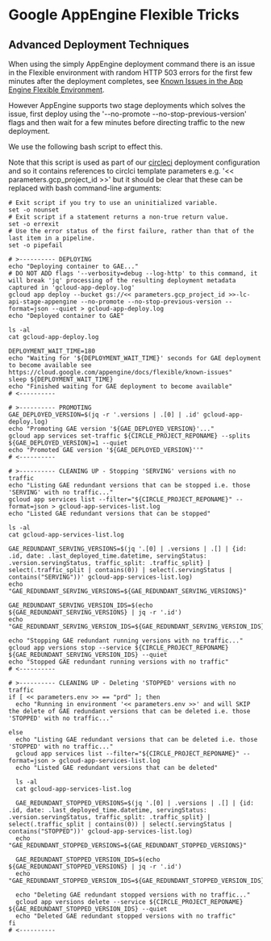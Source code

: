 # Google AppEngine Flexible Tricks

## Advanced Deployment Techniques

When using the simply AppEngine deployment command there is an issue in the Flexible environment with random HTTP 503 errors for the first few minutes after the deployment completes, see [Known Issues in the App Engine Flexible Environment](https://cloud.google.com/appengine/docs/flexible/known-issues).

However AppEngine supports two stage deployments which solves the issue, first deploy using the '--no-promote --no-stop-previous-version' flags and then wait for a few minutes before directing traffic to the new deployment.

We use the following bash script to effect this.

Note that this script is used as part of our [circleci](https://circleci.com) deployment configuration and so it contains references to circlci template parameters e.g. '<< parameters.gcp_project_id >>' but it should be clear that these can be replaced with bash command-line arguments:

```shell
# Exit script if you try to use an uninitialized variable.
set -o nounset
# Exit script if a statement returns a non-true return value.
set -o errexit
# Use the error status of the first failure, rather than that of the last item in a pipeline.
set -o pipefail

# >---------- DEPLOYING
echo "Deploying container to GAE..."
# DO NOT ADD flags '--verbosity=debug --log-http' to this command, it will break 'jq' processing of the resulting deployment metadata captured in 'gcloud-app-deploy.log'
gcloud app deploy --bucket gs://<< parameters.gcp_project_id >>-lc-api-stage-appengine --no-promote --no-stop-previous-version --format=json --quiet > gcloud-app-deploy.log
echo "Deployed container to GAE"

ls -al
cat gcloud-app-deploy.log

DEPLOYMENT_WAIT_TIME=180
echo "Waiting for '${DEPLOYMENT_WAIT_TIME}' seconds for GAE deployment to become available see https://cloud.google.com/appengine/docs/flexible/known-issues"
sleep ${DEPLOYMENT_WAIT_TIME}
echo "Finished waiting for GAE deployment to become available"
# <----------

# >---------- PROMOTING
GAE_DEPLOYED_VERSION=$(jq -r '.versions | .[0] | .id' gcloud-app-deploy.log)
echo "Promoting GAE version '${GAE_DEPLOYED_VERSION}'..."
gcloud app services set-traffic ${CIRCLE_PROJECT_REPONAME} --splits ${GAE_DEPLOYED_VERSION}=1 --quiet
echo "Promoted GAE version '${GAE_DEPLOYED_VERSION}''"
# <----------

# >---------- CLEANING UP - Stopping 'SERVING' versions with no traffic
echo "Listing GAE redundant versions that can be stopped i.e. those 'SERVING' with no traffic..."
gcloud app services list --filter="${CIRCLE_PROJECT_REPONAME}" --format=json > gcloud-app-services-list.log
echo "Listed GAE redundant versions that can be stopped"

ls -al
cat gcloud-app-services-list.log

GAE_REDUNDANT_SERVING_VERSIONS=$(jq '.[0] | .versions | .[] | {id: .id, date: .last_deployed_time.datetime, servingStatus: .version.servingStatus, traffic_split: .traffic_split} | select(.traffic_split | contains(0)) | select(.servingStatus | contains("SERVING"))' gcloud-app-services-list.log)
echo "GAE_REDUNDANT_SERVING_VERSIONS=${GAE_REDUNDANT_SERVING_VERSIONS}"

GAE_REDUNDANT_SERVING_VERSION_IDS=$(echo ${GAE_REDUNDANT_SERVING_VERSIONS} | jq -r '.id')
echo "GAE_REDUNDANT_SERVING_VERSION_IDS=${GAE_REDUNDANT_SERVING_VERSION_IDS}"

echo "Stopping GAE redundant running versions with no traffic..."
gcloud app versions stop --service ${CIRCLE_PROJECT_REPONAME} ${GAE_REDUNDANT_SERVING_VERSION_IDS} --quiet
echo "Stopped GAE redundant running versions with no traffic"
# <----------

# >---------- CLEANING UP - Deleting 'STOPPED' versions with no traffic
if [ << parameters.env >> == "prd" ]; then
  echo "Running in environment '<< parameters.env >>' and will SKIP the delete of GAE redundant versions that can be deleted i.e. those 'STOPPED' with no traffic..."

else
  echo "Listing GAE redundant versions that can be deleted i.e. those 'STOPPED' with no traffic..."
  gcloud app services list --filter="${CIRCLE_PROJECT_REPONAME}" --format=json > gcloud-app-services-list.log
  echo "Listed GAE redundant versions that can be deleted"

  ls -al
  cat gcloud-app-services-list.log

  GAE_REDUNDANT_STOPPED_VERSIONS=$(jq '.[0] | .versions | .[] | {id: .id, date: .last_deployed_time.datetime, servingStatus: .version.servingStatus, traffic_split: .traffic_split} | select(.traffic_split | contains(0)) | select(.servingStatus | contains("STOPPED"))' gcloud-app-services-list.log)
  echo "GAE_REDUNDANT_STOPPED_VERSIONS=${GAE_REDUNDANT_STOPPED_VERSIONS}"

  GAE_REDUNDANT_STOPPED_VERSION_IDS=$(echo ${GAE_REDUNDANT_STOPPED_VERSIONS} | jq -r '.id')
  echo "GAE_REDUNDANT_STOPPED_VERSION_IDS=${GAE_REDUNDANT_STOPPED_VERSION_IDS}"

  echo "Deleting GAE redundant stopped versions with no traffic..."
  gcloud app versions delete --service ${CIRCLE_PROJECT_REPONAME} ${GAE_REDUNDANT_STOPPED_VERSION_IDS} --quiet
  echo "Deleted GAE redundant stopped versions with no traffic"
fi
# <----------
```
